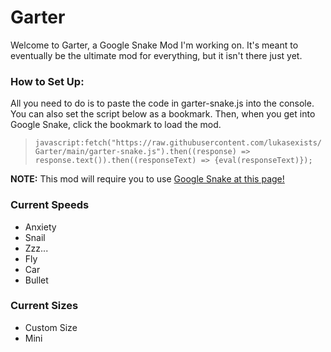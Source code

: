 # Garter
Welcome to Garter, a Google Snake Mod I'm working on. It's meant to eventually be the ultimate mod for everything, but it isn't there just yet.

### How to Set Up:
All you need to do is to paste the code in garter-snake.js into the console. You can also set the script below as a bookmark. Then, when you get into Google Snake, click the bookmark to load the mod.

> `javascript:fetch("https://raw.githubusercontent.com/lukasexists/Garter/main/garter-snake.js").then((response) => response.text()).then((responseText) => {eval(responseText)});`

**NOTE:** This mod will require you to use [Google Snake at this page!](https://www.google.com/fbx?fbx=snake_arcade)
### Current Speeds
 - Anxiety
 - Snail
 - Zzz...
 - Fly
 - Car
 - Bullet
 
### Current Sizes
 - Custom Size
 - Mini
